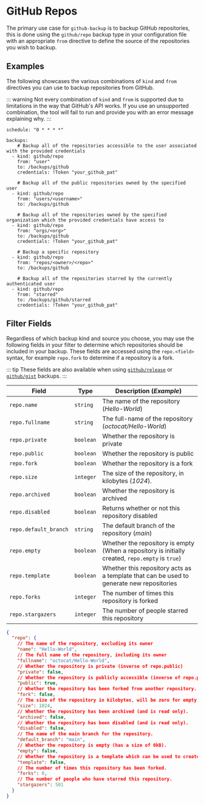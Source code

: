 # GitHub Repos
The primary use case for `github-backup` is to backup GitHub repositories,
this is done using the `github/repo` backup type in your
configuration file with an appropriate `from` directive to define the source
of the repositories you wish to backup.

## Examples
The following showcases the various combinations of `kind` and `from` directives
you can use to backup repositories from GitHub.

::: warning
Not every combination of `kind` and `from` is supported due to limitations in
the way that GitHub's API works. If you use an unsupported combination, the tool
will fail to run and provide you with an error message explaining why.
:::

```yaml{5-6,11-12,16-17,22-23,27-28} title="config.yaml"
schedule: "0 * * * *"

backups:
    # Backup all of the repositories accessible to the user associated with the provided credentials
  - kind: github/repo
    from: "user"
    to: /backups/github
    credentials: !Token "your_github_pat"

    # Backup all of the public repositories owned by the specified user
  - kind: github/repo
    from: "users/<username>"
    to: /backups/github

    # Backup all of the repositories owned by the specified organization which the provided credentials have access to
  - kind: github/repo
    from: "orgs/<org>"
    to: /backups/github
    credentials: !Token "your_github_pat"

    # Backup a specific repository
  - kind: github/repo
    from: "repos/<owner>/<repo>"
    to: /backups/github

    # Backup all of the repositories starred by the currently authenticated user
  - kind: github/repo
    from: "starred"
    to: /backups/github/starred
    credentials: !Token "your_github_pat"
```

## Filter Fields
Regardless of which backup kind and source you choose, you may use the following fields
in your filter to determine which repositories should be included in your backup. These fields
are accessed using the `repo.<field>` syntax, for example `repo.fork` to determine if a repository
is a fork.

::: tip
These fields are also available when using [`github/release`](./release.md) or [`github/gist`](./gist.md) backups.
:::


| Field                  | Type       | Description (_Example_)                                                                            |
|------------------------|------------|----------------------------------------------------------------------------------------------------|
| `repo.name`            | `string`   | The name of the repository (_Hello-World_)                                                         |
| `repo.fullname`        | `string`   | The full-name of the repository (_octocat/Hello-World_)                                            |
| `repo.private`         | `boolean`  | Whether the repository is private                                                                  |
| `repo.public`          | `boolean`  | Whether the repository is public                                                                   |
| `repo.fork`            | `boolean`  | Whether the repository is a fork                                                                   |
| `repo.size`            | `integer`  | The size of the repository, in kilobytes (_1024_).                                                 |
| `repo.archived`        | `boolean`  | Whether the repository is archived                                                                 |
| `repo.disabled`        | `boolean`  | Returns whether or not this repository disabled                                                    |
| `repo.default_branch`  | `string`   | The default branch of the repository (_main_)                                                      |
| `repo.empty`           | `boolean`  | Whether the repository is empty (When a repository is initially created, `repo.empty` is `true`)   |
| `repo.template`        | `boolean`  | Whether this repository acts as a template that can be used to generate new repositories           |
| `repo.forks`           | `integer`  | The number of times this repository is forked                                                      |
| `repo.stargazers`      | `integer`  | The number of people starred this repository                                                       |

```json
{
  "repo": {
    // The name of the repository, excluding its owner
    "name": "Hello-World",
    // The full name of the repository, including its owner
    "fullname": "octocat/Hello-World",
    // Whether the repository is private (inverse of repo.public)
    "private": false,
    // Whether the repository is publicly accessible (inverse of repo.private)
    "public": true,
    // Whether the repository has been forked from another repository.
    "fork": false,
    // The size of the repository in kilobytes, will be zero for empty repositories.
    "size": 1024,
    // Whether the repository has been archived (and is read only).
    "archived": false,
    // Whether the repository has been disabled (and is read only).
    "disabled": false,
    // The name of the main branch for the repository.
    "default_branch": "main",
    // Whether the repository is empty (has a size of 0kB).
    "empty": false,
    // Whether the repository is a template which can be used to create new repositories.
    "template": false,
    // The number of times this repository has been forked.
    "forks": 0,
    // The number of people who have starred this repository.
    "stargazers": 501
  }
}
```